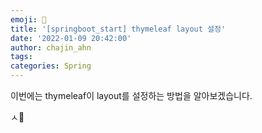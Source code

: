 ```yaml
---
emoji: 👻
title: '[springboot_start] thymeleaf layout 설정'
date: '2022-01-09 20:42:00'
author: chajin_ahn
tags: 
categories: Spring
---
```


이번에는 thymeleaf이 layout를 설정하는 방법을 알아보겠습니다.

ㅅ